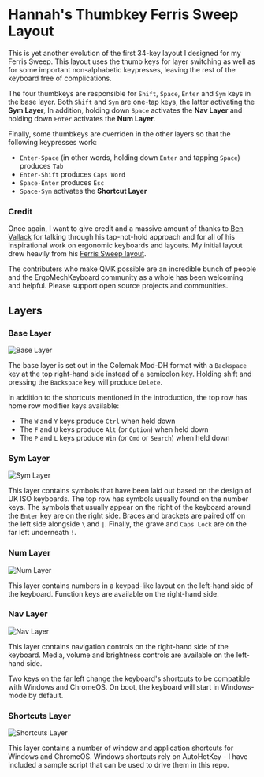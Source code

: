 # Hannah's Thumbkey Ferris Sweep Layout

This is yet another evolution of the first 34-key layout I designed for my
Ferris Sweep. This layout uses the thumb keys for layer switching as well as for
some important non-alphabetic keypresses, leaving the rest of the keyboard free
of complications.

The four thumbkeys are responsible for `Shift`, `Space`, `Enter` and `Sym` keys
in the base layer. Both `Shift` and `Sym` are one-tap keys, the latter
activating the **Sym Layer**, In addition, holding down `Space` activates the
**Nav Layer** and holding down `Enter` activates the **Num Layer**.

Finally, some thumbkeys are overriden in the other layers so that the following
keypresses work:

* `Enter-Space` (in other words, holding down `Enter` and tapping `Space`)
  produces `Tab`
* `Enter-Shift` produces `Caps Word`
* `Space-Enter` produces `Esc`
* `Space-Sym` activates the **Shortcut Layer**

### Credit

Once again, I want to give credit and a massive amount of thanks to [Ben
Vallack](https://www.youtube.com/benvallack) for talking through his
tap-not-hold approach and for all of his inspirational work on ergonomic
keyboards and layouts. My initial layout drew heavily from his [Ferris Sweep
layout](https://github.com/benvallack/34-QMK-Ferris-Sweep).

The contributers who make QMK possible are an incredible bunch of people and the
ErgoMechKeyboard community as a whole has been welcoming and helpful. Please
support open source projects and communities.

## Layers

### Base Layer

![Base Layer](https://i.imgur.com/mufYFFF.png)

The base layer is set out in the Colemak Mod-DH format with a `Backspace` key at
the top right-hand side instead of a semicolon key. Holding shift and pressing
the `Backspace` key will produce `Delete`.

In addition to the shortcuts mentioned in the introduction, the top row has home
row modifier keys available:

* The `W` and `Y` keys produce `Ctrl` when held down
* The `F` and `U` keys produce `Alt` (or `Option`) when held down
* The `P` and `L` keys produce `Win` (or `Cmd` or `Search`) when held down

### Sym Layer

![Sym Layer](https://i.imgur.com/Q9iyJhA.png)

This layer contains symbols that have been laid out based on the design of UK
ISO keyboards. The top row has symbols usually found on the number keys. The
symbols that usually appear on the right of the keyboard around the `Enter` key
are on the right side. Braces and brackets are paired off on the left side
alongside `\` and `|`. Finally, the grave and `Caps Lock` are on the far left
underneath `!`.

### Num Layer

![Num Layer](https://i.imgur.com/8SDUj43.png)

This layer contains numbers in a keypad-like layout on the left-hand side of the
keyboard. Function keys are available on the right-hand side.

### Nav Layer

![Nav Layer](https://i.imgur.com/CxnoStB.png)

This layer contains navigation controls on the right-hand side of the keyboard.
Media, volume and brightness controls are available on the left-hand side.

Two keys on the far left change the keyboard's shortcuts to be compatible with
Windows and ChromeOS. On boot, the keyboard will start in Windows-mode by
default.

### Shortcuts Layer

![Shortcuts Layer](https://i.imgur.com/dlCeh0o.png)

This layer contains a number of window and application shortcuts for Windows and
ChromeOS. Windows shortcuts rely on AutoHotKey - I have included a sample script
that can be used to drive them in this repo.
